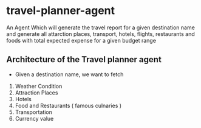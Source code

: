 # travel-planner-agent
An Agent Which will generate the travel report for a given destination name and generate all attarction places, transport, hotels, flights, restaurants and foods with total expected expense for a given budget range

## Architecture of the Travel planner agent 

* Given a destination name, we want to fetch

1. Weather Condition 
2. Attraction Places 
3. Hotels 
4. Food and Restaurants ( famous culnaries )
5. Transportation
6. Currency value 
